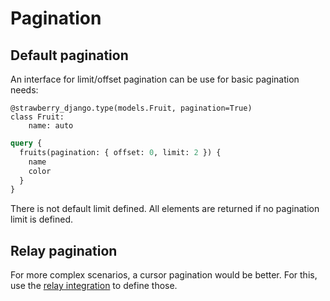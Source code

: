 # Pagination

## Default pagination

An interface for limit/offset pagination can be use for basic pagination needs:

```{.python title=types.py}
@strawberry_django.type(models.Fruit, pagination=True)
class Fruit:
    name: auto
```

```{.graphql title=schema.graphql}
query {
  fruits(pagination: { offset: 0, limit: 2 }) {
    name
    color
  }
}
```

There is not default limit defined. All elements are returned if no pagination limit is defined.

## Relay pagination

For more complex scenarios, a cursor pagination would be better. For this,
use the [relay integration](../relay) to define those.
